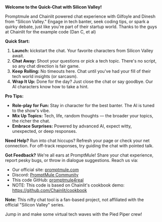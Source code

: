 **Welcome to the Quick-Chat with Silicon Valley!**

Promptmule and Chainlit powered chat experience with Gilfoyle and Dinesh from "Silicon Valley." Engage in tech banter, seek coding tips, or spark a quirky debate, just like you're part of their startup world. Thanks to the guys at Chainlit for the example code (Dan C, et al)

**Quick Start:**
1. **Launch:** kickstart the chat. Your favorite characters from Silicon Valley await.
2. **Chat Away:** Shoot your questions or pick a tech topic. There's no script, so any chat direction is fair game.
3. **Keep Rolling:** No timeouts here. Chat until you've had your fill of their tech world insights (or sarcasm).
4. **Wrap It Up:** Done for the day? Just close the chat or say goodbye. Our AI characters know how to take a hint.

**Pro Tips:**
- **Role-play for Fun:** Stay in character for the best banter. The AI is tuned to the show's vibe.
- **Mix Up Topics:** Tech, life, random thoughts — the broader your topics, the richer the chat.
- **Embrace Surprises:** Powered by advanced AI, expect witty, unexpected, or deep responses.

**Need Help?**
Run into chat hiccups? Refresh your page or check your net connection. For off-track responses, try guiding the chat with pointed talk.

**Got Feedback?**
We're all ears at PromptMule! Share your chat experience, report pesky bugs, or throw in dialogue suggestions. Reach us via:
- Our official site: [promptmule.com](https://www.promptmule.com)
- Discord: [PromptMule Community](https://discord.gg/C5ZqNkSK)
- This code GitHub: [promptmule4real](https://github.com/promptmule4real)
- NOTE: This code is based on Chainlit's cookbook demo: https://github.com/Chainlit/cookbook


**Note:** This nifty chat tool is a fan-based project, not affiliated with the official "Silicon Valley" series.

Jump in and make some virtual tech waves with the Pied Piper crew!
